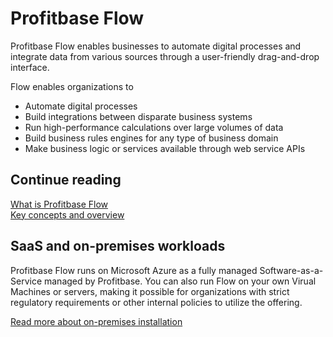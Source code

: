 # Profitbase Flow

Profitbase Flow enables businesses to automate digital processes and integrate data from various sources through a user-friendly drag-and-drop interface. 

Flow enables organizations to

- Automate digital processes
- Build integrations between disparate business systems
- Run high-performance calculations over large volumes of data  
- Build business rules engines for any type of business domain
- Make business logic or services available through web service APIs


## Continue reading
[What is Profitbase Flow](what-is-flow.md)  
[Key concepts and overview](key-concepts-and-overview.md)  

## SaaS and on-premises workloads

Profitbase Flow runs on Microsoft Azure as a fully managed Software-as-a-Service managed by Profitbase.
You can also run Flow on your own Virual Machines or servers, making it possible for organizations with strict regulatory requirements or other internal policies to utilize the offering.  

[Read more about on-premises installation](on-premises-installation.md)

<br/>


